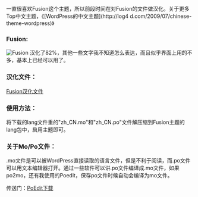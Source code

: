 

一直很喜欢Fusion这个主题，所以前段时间在对Fusion的文件做汉化。关于更多Top中文主题，《[WordPress的中文主题](http://log4
d.com/2009/07/chinese-theme-wordpress)》

### Fusion:

![Fusion](https://e25ba8-log4d-c.dijingchao.com/upload_dropbox/200908/screenshot.png)
汉化了82%，其他一些文字我不知道怎么表达，而且似乎界面上用的不多，基本上已经可以用了。

### 汉化文件：

[Fusion汉化文件](../../static/images/upload_dropbox/200908/lang.rar)

### 使用方法：

将下载的lang文件重的"zh_CN.mo"和"zh_CN.po"文件解压缩到Fusion主题的lang包中，启用主题即可。

### 关于Mo/Po文件：

.mo文件是可以被WordPress直接读取的语言文件，但是不利于阅读，而.po文件可以用文本编辑器打开。通过一些软件可以讲.po文件编译成.mo文件，如果
po2mo，还有我使用的Poedit，保存po文件时候自动会编译为mo文件。

传送门：[PoEdit下载](http://www.xdowns.com/soft/38/103/2007/Soft_36710.html)


